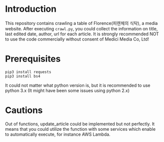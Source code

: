 # Introduction

This repository contains crawling a table of Florence(피렌체의 식탁), a media website. After executing `crawl.py`, you could collect the information on title, last edited date, author, url for each article. It is strongly recommended NOT to use the code commercially without consent of Medici Media Co, Ltd!

# Prerequisites

    pip3 install requests
    pip3 install bs4

It could not matter what python version is, but it is recommended to use python 3.x (It might have been some issues using python 2.x)

# Cautions

Out of functions, update_article could be implemented but not perfectly. It means that you could utilize the function with some services which enable to automatically execute, for instance AWS Lambda.

